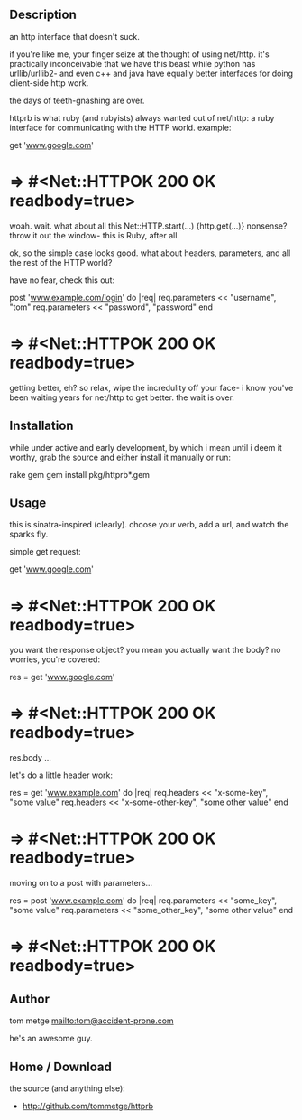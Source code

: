 Description
-----------

an http interface that doesn't suck.

if you're like me, your finger seize at the thought of using
net/http. it's practically inconceivable that we have this beast
while python has urllib/urllib2- and even c++ and java have
equally better interfaces for doing client-side http work.

the days of teeth-gnashing are over.

httprb is what ruby (and rubyists) always wanted out of net/http:
a ruby interface for communicating with the HTTP world. example:

  get 'www.google.com'
  # => #<Net::HTTPOK 200 OK readbody=true>

woah. wait. what about all this Net::HTTP.start(...) {http.get(...)}
nonsense? throw it out the window- this is Ruby, after all.

ok, so the simple case looks good. what about headers, parameters,
and all the rest of the HTTP world?

have no fear, check this out:

  post 'www.example.com/login' do |req|
    req.parameters << "username", "tom"
    req.parameters << "password", "password"
  end
  # => #<Net::HTTPOK 200 OK readbody=true>

getting better, eh? so relax, wipe the incredulity off your face- i
know you've been waiting years for net/http to get better. the wait
is over.

Installation
------------

while under active and early development, by which i mean until i
deem it worthy, grab the source and either install it manually or
run:

  rake gem
  gem install pkg/httprb*.gem

Usage
-----

this is sinatra-inspired (clearly). choose your verb, add a url,
and watch the sparks fly.

simple get request:

  get 'www.google.com'
  # => #<Net::HTTPOK 200 OK readbody=true>

you want the response object? you mean you actually want the body?
no worries, you're covered:

  res = get 'www.google.com'
  # => #<Net::HTTPOK 200 OK readbody=true>
  res.body
  ...

let's do a little header work:

  res = get 'www.example.com' do |req|
    req.headers << "x-some-key", "some value"
    req.headers << "x-some-other-key", "some other value"
  end
  # => #<Net::HTTPOK 200 OK readbody=true>

moving on to a post with parameters...

  res = post 'www.example.com' do |req|
    req.parameters << "some_key", "some value"
    req.parameters << "some_other_key", "some other value"
  end
  # => #<Net::HTTPOK 200 OK readbody=true>

Author
------

tom metge <mailto:tom@accident-prone.com>

he's an awesome guy.

Home / Download
---------------

the source (and anything else):

 * http://github.com/tommetge/httprb
